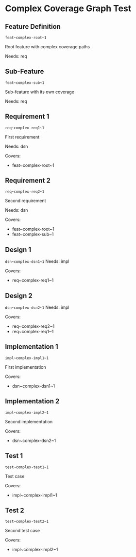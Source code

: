 # Complex Coverage Graph Test

## Feature Definition 
`feat~complex-root~1`

Root feature with complex coverage paths

Needs: req

## Sub-Feature
`feat~complex-sub~1`

Sub-feature with its own coverage

Needs: req

## Requirement 1
`req~complex-req1~1`

First requirement 

Needs: dsn

Covers: 
- feat~complex-root~1

## Requirement 2
`req~complex-req2~1`

Second requirement

Needs: dsn

Covers: 
- feat~complex-root~1
- feat~complex-sub~1

## Design 1
`dsn~complex-dsn1~1`
Needs: impl

Covers:
- req~complex-req1~1

## Design 2
`dsn~complex-dsn2~1`
Needs: impl

Covers:
- req~complex-req2~1
- req~complex-req1~1

## Implementation 1
`impl~complex-impl1~1`

First implementation

Covers:
- dsn~complex-dsn1~1

## Implementation 2
`impl~complex-impl2~1`

Second implementation 

Covers:
- dsn~complex-dsn2~1

## Test 1
`test~complex-test1~1`

Test case

Covers:
- impl~complex-impl1~1

## Test 2
`test~complex-test2~1`

Second test case

Covers:
- impl~complex-impl2~1